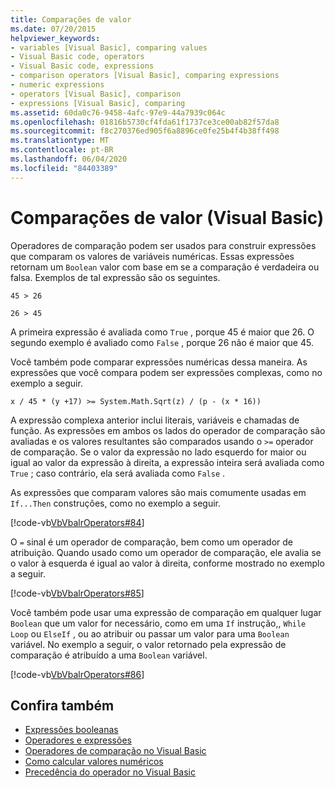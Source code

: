 ```yaml
---
title: Comparações de valor
ms.date: 07/20/2015
helpviewer_keywords:
- variables [Visual Basic], comparing values
- Visual Basic code, operators
- Visual Basic code, expressions
- comparison operators [Visual Basic], comparing expressions
- numeric expressions
- operators [Visual Basic], comparison
- expressions [Visual Basic], comparing
ms.assetid: 60da0c76-9458-4afc-97e9-44a7939c064c
ms.openlocfilehash: 01816b5730cf4fda61f1737ce3ce00ab82f57da8
ms.sourcegitcommit: f8c270376ed905f6a8896ce0fe25b4f4b38ff498
ms.translationtype: MT
ms.contentlocale: pt-BR
ms.lasthandoff: 06/04/2020
ms.locfileid: "84403389"
---
```

# <a name="value-comparisons-visual-basic"></a>Comparações de valor (Visual Basic)
Operadores de comparação podem ser usados para construir expressões que comparam os valores de variáveis numéricas. Essas expressões retornam um `Boolean` valor com base em se a comparação é verdadeira ou falsa. Exemplos de tal expressão são os seguintes.  
  
 `45 > 26`  
  
 `26 > 45`  
  
 A primeira expressão é avaliada como `True` , porque 45 é maior que 26. O segundo exemplo é avaliado como `False` , porque 26 não é maior que 45.  
  
 Você também pode comparar expressões numéricas dessa maneira. As expressões que você compara podem ser expressões complexas, como no exemplo a seguir.  
  
 `x / 45 * (y +17) >= System.Math.Sqrt(z) / (p - (x * 16))`  
  
 A expressão complexa anterior inclui literais, variáveis e chamadas de função. As expressões em ambos os lados do operador de comparação são avaliadas e os valores resultantes são comparados usando o `>=` operador de comparação. Se o valor da expressão no lado esquerdo for maior ou igual ao valor da expressão à direita, a expressão inteira será avaliada como `True` ; caso contrário, ela será avaliada como `False` .  
  
 As expressões que comparam valores são mais comumente usadas em `If...Then` construções, como no exemplo a seguir.  
  
 [!code-vb[VbVbalrOperators#84](~/samples/snippets/visualbasic/VS_Snippets_VBCSharp/VbVbalrOperators/VB/Class1.vb#84)]  
  
 O `=` sinal é um operador de comparação, bem como um operador de atribuição. Quando usado como um operador de comparação, ele avalia se o valor à esquerda é igual ao valor à direita, conforme mostrado no exemplo a seguir.  
  
 [!code-vb[VbVbalrOperators#85](~/samples/snippets/visualbasic/VS_Snippets_VBCSharp/VbVbalrOperators/VB/Class1.vb#85)]  
  
 Você também pode usar uma expressão de comparação em qualquer lugar `Boolean` que um valor for necessário, como em uma `If` instrução,, `While` `Loop` ou `ElseIf` , ou ao atribuir ou passar um valor para uma `Boolean` variável. No exemplo a seguir, o valor retornado pela expressão de comparação é atribuído a uma `Boolean` variável.  
  
 [!code-vb[VbVbalrOperators#86](~/samples/snippets/visualbasic/VS_Snippets_VBCSharp/VbVbalrOperators/VB/Class1.vb#86)]  
  
## <a name="see-also"></a>Confira também

- [Expressões booleanas](boolean-expressions.md)
- [Operadores e expressões](index.md)
- [Operadores de comparação no Visual Basic](comparison-operators.md)
- [Como calcular valores numéricos](how-to-calculate-numeric-values.md)
- [Precedência do operador no Visual Basic](../../../language-reference/operators/operator-precedence.md)
